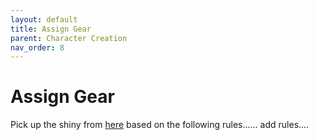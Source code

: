 ```yaml
---
layout: default
title: Assign Gear
parent: Character Creation
nav_order: 8
---
```


# Assign Gear

Pick up the shiny from [here](/content/gear) based on the following rules...... add rules....
